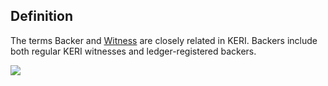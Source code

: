 ## Definition
The terms Backer and [Witness](https://github.com/trustoverip/acdc/wiki/witness) are closely related in KERI. Backers include both regular KERI witnesses and ledger-registered backers.

<img src="https://raw.githubusercontent.com/WebOfTrust/keri/main/images/backer-witness.png" />